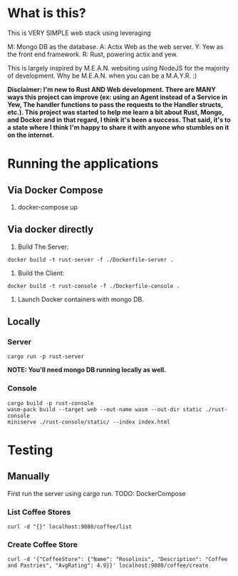# What is this?
This is VERY SIMPLE web stack using leveraging

M: Mongo DB as the database.
A: Actix Web as the web server.
Y: Yew as the front end framework.
R: Rust, powering actix and yew.

This is largely inspired by M.E.A.N. websiting using NodeJS for the majority of development. Why be M.E.A.N. when you can be a M.A.Y.R. :)

**Disclaimer: I'm new to Rust AND Web development. There are MANY ways this project can improve (ex: using an Agent instead of a Service in Yew, The handler functions to pass the requests to the Handler structs, etc.). This project was started to help me learn a bit about Rust, Mongo, and Docker and in that regard, I think it's been a success. That said, it's to a state where I think I'm happy to share it with anyone who stumbles on it on the internet.**

# Running the applications
## Via Docker Compose
1. docker-compose up

## Via docker directly
1.  Build The Server:
```
docker build -t rust-server -f ./Dockerfile-server .
```
1. Build the Client:
```
docker build -t rust-console -f ./Dockerfile-console .
```
1. Launch Docker containers with mongo DB.

## Locally
### Server
```
cargo run -p rust-server
```

**NOTE: You'll need mongo DB running locally as well.**

### Console
```
cargo build -p rust-console
wasm-pack build --target web --out-name wasm --out-dir static ./rust-console
miniserve ./rust-console/static/ --index index.html
```

# Testing
## Manually
First run the server using cargo run. TODO: DockerCompose

### List Coffee Stores
```
curl -d "{}" localhost:9080/coffee/list
```

### Create Coffee Store
```
curl -d '{"CoffeeStore": {"Name": "Rosolinis", "Description": "Coffee and Pastries", "AvgRating": 4.9}}' localhost:9080/coffee/create
```


